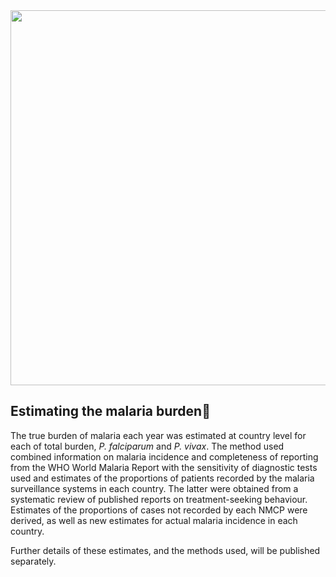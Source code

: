 <img src="./images/flow_2.png" style="width:600px" /> 

## Estimating the malaria burden

The true burden of malaria each year was estimated at country level for each of total burden, *P. falciparum* and *P. vivax*. The method used combined information on malaria incidence and completeness of reporting from the WHO World Malaria Report with the sensitivity of diagnostic tests used and estimates of the proportions of patients recorded by the malaria surveillance systems in each country. The latter were obtained from a systematic review of published reports on treatment-seeking behaviour. Estimates of the proportions of cases not recorded by each NMCP were derived, as well as new estimates for actual malaria incidence in each country. 

Further details of these estimates, and the methods used, will be published separately.
